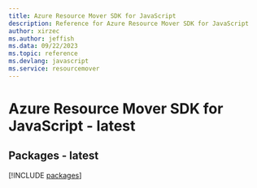 ```yaml
---
title: Azure Resource Mover SDK for JavaScript
description: Reference for Azure Resource Mover SDK for JavaScript
author: xirzec
ms.author: jeffish
ms.data: 09/22/2023
ms.topic: reference
ms.devlang: javascript
ms.service: resourcemover
---
```

# Azure Resource Mover SDK for JavaScript - latest
## Packages - latest
[!INCLUDE [packages](resource-mover-index.md)]